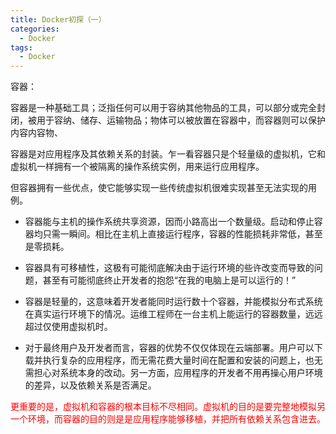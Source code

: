 ```yaml
---
title: Docker初探（一）
categories:
  - Docker
tags:
  - Docker
---
```


容器：

容器是一种基础工具；泛指任何可以用于容纳其他物品的工具，可以部分或完全封闭，被用于容纳、储存、运输物品；物体可以被放置在容器中，而容器则可以保护内容内容物、

容器是对应用程序及其依赖关系的封装。乍一看容器只是个轻量级的虚拟机，它和虚拟机一样拥有一个被隔离的操作系统实例，用来运行应用程序。  


但容器拥有一些优点，使它能够实现一些传统虚拟机很难实现甚至无法实现的用例。

* 容器能与主机的操作系统共享资源，因而小路高出一个数量级。启动和停止容器均只需一瞬间。相比在主机上直接运行程序，容器的性能损耗非常低，甚至是零损耗。

* 容器具有可移植性，这极有可能彻底解决由于运行环境的些许改变而导致的问题，甚至有可能彻底终止开发者的抱怨“在我的电脑上是可以运行的！”

* 容器是轻量的，这意味着开发者能同时运行数十个容器，并能模拟分布式系统在真实运行环境下的情况。运维工程师在一台主机上能运行的容器数量，远远超过仅使用虚拟机时。

* 对于最终用户及开发者而言，容器的优势不仅仅体现在云端部署。用户可以下载并执行复杂的应用程序，而无需花费大量时间在配置和安装的问题上，也无需担心对系统本身的改动。另一方面，应用程序的开发者不用再操心用户环境的差异，以及依赖关系是否满足。

<font color=red>更重要的是，虚拟机和容器的根本目标不尽相同。虚拟机的目的是要完整地模拟另一个环境，而容器的目的则是是应用程序能够移植，并把所有依赖关系包含进去。</font>